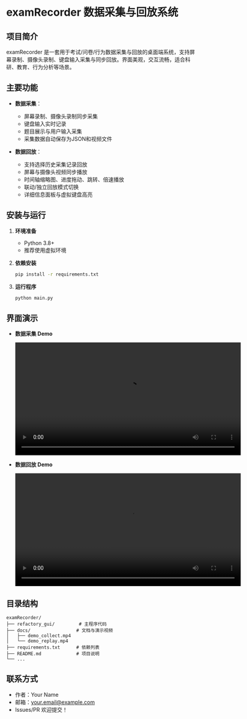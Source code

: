 # examRecorder 数据采集与回放系统

## 项目简介

examRecorder 是一套用于考试/问卷/行为数据采集与回放的桌面端系统，支持屏幕录制、摄像头录制、键盘输入采集与同步回放。界面美观，交互流畅，适合科研、教育、行为分析等场景。

## 主要功能

- **数据采集**：
  - 屏幕录制、摄像头录制同步采集
  - 键盘输入实时记录
  - 题目展示与用户输入采集
  - 采集数据自动保存为JSON和视频文件

- **数据回放**：
  - 支持选择历史采集记录回放
  - 屏幕与摄像头视频同步播放
  - 时间轴缩略图、进度拖动、跳转、倍速播放
  - 联动/独立回放模式切换
  - 详细信息面板与虚拟键盘高亮

## 安装与运行

1. **环境准备**
   - Python 3.8+
   - 推荐使用虚拟环境

2. **依赖安装**
   ```bash
   pip install -r requirements.txt
   ```

3. **运行程序**
   ```bash
   python main.py
   ```

## 界面演示

- **数据采集 Demo**

  <video src="docs/demo_collect.mp4" controls width="600"></video>

- **数据回放 Demo**

  <video src="docs/demo_replay.mp4" controls width="600"></video>

## 目录结构

```
examRecorder/
├── refactory_gui/         # 主程序代码
├── docs/                 # 文档与演示视频
│   ├── demo_collect.mp4
│   └── demo_replay.mp4
├── requirements.txt      # 依赖列表
├── README.md             # 项目说明
└── ...
```

## 联系方式

- 作者：Your Name
- 邮箱：your.email@example.com
- Issues/PR 欢迎提交！ 
